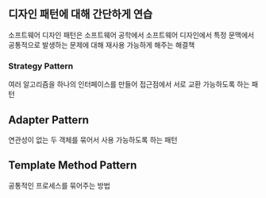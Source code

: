 ## 디자인 패턴에 대해 간단하게 연습
소프트웨어 디자인 패턴은 소프트웨어 공학에서 소프트웨어 디자인에서 특정 문맥에서 공통적으로 발생하는 문제에 대해 재사용 가능하게 해주는 해결책

### Strategy Pattern
여러 알고리즘을 하나의 인터페이스를 만들어 접근점에서 서로 교환 가능하도록 하는 패턴

## Adapter Pattern
연관성이 없는 두 객체를 묶어서 사용 가능하도록 하는 패턴

## Template Method Pattern
공통적인 프로세스를 묶어주는 방법





